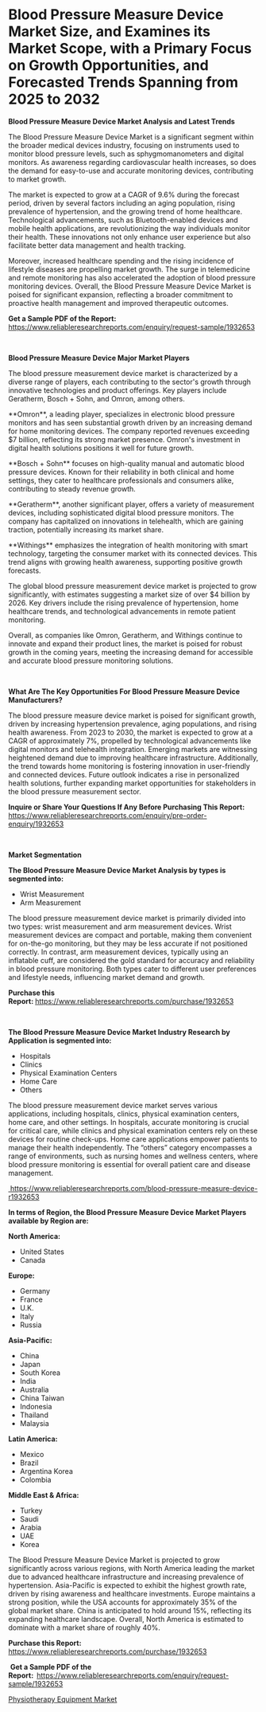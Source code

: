 <p><h1>Blood Pressure Measure Device Market Size, and Examines its Market Scope, with a Primary Focus on Growth Opportunities, and Forecasted Trends Spanning from 2025 to 2032</h1></p><p><strong>Blood Pressure Measure Device Market Analysis and Latest Trends</strong></p>
<p><p>The Blood Pressure Measure Device Market is a significant segment within the broader medical devices industry, focusing on instruments used to monitor blood pressure levels, such as sphygmomanometers and digital monitors. As awareness regarding cardiovascular health increases, so does the demand for easy-to-use and accurate monitoring devices, contributing to market growth.</p><p>The market is expected to grow at a CAGR of 9.6% during the forecast period, driven by several factors including an aging population, rising prevalence of hypertension, and the growing trend of home healthcare. Technological advancements, such as Bluetooth-enabled devices and mobile health applications, are revolutionizing the way individuals monitor their health. These innovations not only enhance user experience but also facilitate better data management and health tracking.</p><p>Moreover, increased healthcare spending and the rising incidence of lifestyle diseases are propelling market growth. The surge in telemedicine and remote monitoring has also accelerated the adoption of blood pressure monitoring devices. Overall, the Blood Pressure Measure Device Market is poised for significant expansion, reflecting a broader commitment to proactive health management and improved therapeutic outcomes.</p></p>
<p><strong>Get a Sample PDF of the Report:&nbsp;</strong> <a href="https://www.reliableresearchreports.com/enquiry/request-sample/1932653?utm_campaign=2669&utm_medium=2&utm_source=Github&utm_content=ia&utm_term=03032025&utm_id=blood-pressure-measure-device">https://www.reliableresearchreports.com/enquiry/request-sample/1932653</a></p>
<p>&nbsp;</p>
<p><strong>Blood Pressure Measure Device Major Market Players</strong></p>
<p><p>The blood pressure measurement device market is characterized by a diverse range of players, each contributing to the sector's growth through innovative technologies and product offerings. Key players include Geratherm, Bosch + Sohn, and Omron, among others. </p><p>**Omron**, a leading player, specializes in electronic blood pressure monitors and has seen substantial growth driven by an increasing demand for home monitoring devices. The company reported revenues exceeding $7 billion, reflecting its strong market presence. Omron's investment in digital health solutions positions it well for future growth.</p><p>**Bosch + Sohn** focuses on high-quality manual and automatic blood pressure devices. Known for their reliability in both clinical and home settings, they cater to healthcare professionals and consumers alike, contributing to steady revenue growth.</p><p>**Geratherm**, another significant player, offers a variety of measurement devices, including sophisticated digital blood pressure monitors. The company has capitalized on innovations in telehealth, which are gaining traction, potentially increasing its market share.</p><p>**Withings** emphasizes the integration of health monitoring with smart technology, targeting the consumer market with its connected devices. This trend aligns with growing health awareness, supporting positive growth forecasts.</p><p>The global blood pressure measurement device market is projected to grow significantly, with estimates suggesting a market size of over $4 billion by 2026. Key drivers include the rising prevalence of hypertension, home healthcare trends, and technological advancements in remote patient monitoring. </p><p>Overall, as companies like Omron, Geratherm, and Withings continue to innovate and expand their product lines, the market is poised for robust growth in the coming years, meeting the increasing demand for accessible and accurate blood pressure monitoring solutions.</p></p>
<p>&nbsp;</p>
<p><strong>What Are The Key Opportunities For Blood Pressure Measure Device Manufacturers?</strong></p>
<p><p>The blood pressure measure device market is poised for significant growth, driven by increasing hypertension prevalence, aging populations, and rising health awareness. From 2023 to 2030, the market is expected to grow at a CAGR of approximately 7%, propelled by technological advancements like digital monitors and telehealth integration. Emerging markets are witnessing heightened demand due to improving healthcare infrastructure. Additionally, the trend towards home monitoring is fostering innovation in user-friendly and connected devices. Future outlook indicates a rise in personalized health solutions, further expanding market opportunities for stakeholders in the blood pressure measurement sector.</p></p>
<p><strong>Inquire or Share Your Questions If Any Before Purchasing This Report:</strong> <a href="https://www.reliableresearchreports.com/enquiry/pre-order-enquiry/1932653?utm_campaign=2669&utm_medium=2&utm_source=Github&utm_content=ia&utm_term=03032025&utm_id=blood-pressure-measure-device">https://www.reliableresearchreports.com/enquiry/pre-order-enquiry/1932653</a></p>
<p>&nbsp;</p>
<p><strong>Market Segmentation</strong></p>
<p><strong>The Blood Pressure Measure Device Market Analysis by types is segmented into:</strong></p>
<p><ul><li>Wrist Measurement</li><li>Arm Measurement</li></ul></p>
<p><p>The blood pressure measurement device market is primarily divided into two types: wrist measurement and arm measurement devices. Wrist measurement devices are compact and portable, making them convenient for on-the-go monitoring, but they may be less accurate if not positioned correctly. In contrast, arm measurement devices, typically using an inflatable cuff, are considered the gold standard for accuracy and reliability in blood pressure monitoring. Both types cater to different user preferences and lifestyle needs, influencing market demand and growth.</p></p>
<p><strong>Purchase this Report:&nbsp;</strong><a href="https://www.reliableresearchreports.com/purchase/1932653?utm_campaign=2669&utm_medium=2&utm_source=Github&utm_content=ia&utm_term=03032025&utm_id=blood-pressure-measure-device">https://www.reliableresearchreports.com/purchase/1932653</a></p>
<p>&nbsp;</p>
<p><strong>The Blood Pressure Measure Device Market Industry Research by Application is segmented into:</strong></p>
<p><ul><li>Hospitals</li><li>Clinics</li><li>Physical Examination Centers</li><li>Home Care</li><li>Others</li></ul></p>
<p><p>The blood pressure measurement device market serves various applications, including hospitals, clinics, physical examination centers, home care, and other settings. In hospitals, accurate monitoring is crucial for critical care, while clinics and physical examination centers rely on these devices for routine check-ups. Home care applications empower patients to manage their health independently. The “others” category encompasses a range of environments, such as nursing homes and wellness centers, where blood pressure monitoring is essential for overall patient care and disease management.</p></p>
<p><a href="https://www.reliableresearchreports.com/blood-pressure-measure-device-r1932653?utm_campaign=2669&utm_medium=2&utm_source=Github&utm_content=ia&utm_term=03032025&utm_id=blood-pressure-measure-device">&nbsp;https://www.reliableresearchreports.com/blood-pressure-measure-device-r1932653</a></p>
<p><strong>In terms of Region, the Blood Pressure Measure Device Market Players available by Region are:</strong></p>
<p>
    <p> <strong> North America: </strong>
        <ul>
            <li>United States</li>
            <li>Canada</li>
        </ul>
        </p> 
    <p> <strong> Europe: </strong>
        <ul>
            <li>Germany</li>
            <li>France</li>
            <li>U.K.</li>
            <li>Italy</li>
            <li>Russia</li>
        </ul>
        </p> 
    <p> <strong> Asia-Pacific: </strong>
        <ul>
            <li>China</li>
            <li>Japan</li>
            <li>South Korea</li>
            <li>India</li>
            <li>Australia</li>
            <li>China Taiwan</li>
            <li>Indonesia</li>
            <li>Thailand</li>
            <li>Malaysia</li>
        </ul>
        </p> 
    <p> <strong> Latin America: </strong>
        <ul>
            <li>Mexico</li>
            <li>Brazil</li>
            <li>Argentina Korea</li>
            <li>Colombia</li>
        </ul>
        </p> 
    <p> <strong> Middle East & Africa: </strong>
        <ul>
            <li>Turkey</li>
            <li>Saudi</li>
            <li>Arabia</li>
            <li>UAE</li>
            <li>Korea</li>
        </ul>
    </p>
    </p>
<p><p>The Blood Pressure Measure Device Market is projected to grow significantly across various regions, with North America leading the market due to advanced healthcare infrastructure and increasing prevalence of hypertension. Asia-Pacific is expected to exhibit the highest growth rate, driven by rising awareness and healthcare investments. Europe maintains a strong position, while the USA accounts for approximately 35% of the global market share. China is anticipated to hold around 15%, reflecting its expanding healthcare landscape. Overall, North America is estimated to dominate with a market share of roughly 40%.</p></p>
<p><strong>Purchase this Report: </strong><a href="https://www.reliableresearchreports.com/purchase/1932653?utm_campaign=2669&utm_medium=2&utm_source=Github&utm_content=ia&utm_term=03032025&utm_id=blood-pressure-measure-device">https://www.reliableresearchreports.com/purchase/1932653</a></p>
<p>&nbsp;<strong>Get a Sample PDF of the Report:&nbsp;&nbsp;</strong><a href="https://www.reliableresearchreports.com/enquiry/request-sample/1932653?utm_campaign=2669&utm_medium=2&utm_source=Github&utm_content=ia&utm_term=03032025&utm_id=blood-pressure-measure-device">https://www.reliableresearchreports.com/enquiry/request-sample/1932653</a></p>
<p><strong></strong></p>
<p><p><a href="https://github.com/ulyssacrayne00231/Market-Research-Report-List-1/blob/main/physiotherapy-equipment-market.md?utm_campaign=2669&utm_medium=2&utm_source=Github&utm_content=ia&utm_term=03032025&utm_id=blood-pressure-measure-device">Physiotherapy Equipment Market</a></p></p>